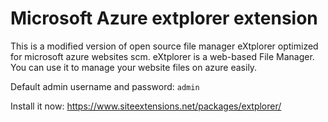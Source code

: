 # Microsoft Azure extplorer extension

This is a modified version of open source file manager eXtplorer optimized for microsoft azure websites scm. eXtplorer is a web-based File Manager. You can use it to manage your website files on azure easily. 

Default admin username and password: `admin` 


Install it now: https://www.siteextensions.net/packages/extplorer/
